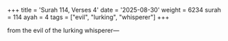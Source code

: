 +++
title = 'Surah 114, Verses 4'
date = '2025-08-30'
weight = 6234
surah = 114
ayah = 4
tags = ["evil", "lurking", "whisperer"]
+++

from the evil of the lurking whisperer—